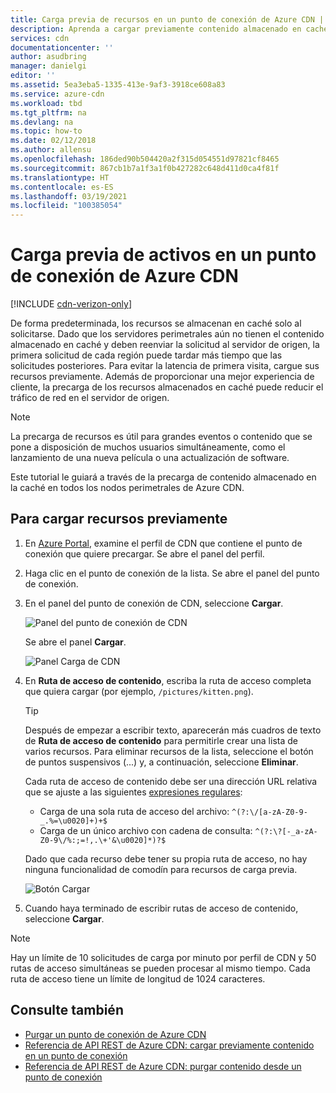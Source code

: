 ```yaml
---
title: Carga previa de recursos en un punto de conexión de Azure CDN | Microsoft Docs
description: Aprenda a cargar previamente contenido almacenado en caché en un punto de conexión de Azure Content Delivery Network. Esta característica está disponible en determinadas versiones del producto.
services: cdn
documentationcenter: ''
author: asudbring
manager: danielgi
editor: ''
ms.assetid: 5ea3eba5-1335-413e-9af3-3918ce608a83
ms.service: azure-cdn
ms.workload: tbd
ms.tgt_pltfrm: na
ms.devlang: na
ms.topic: how-to
ms.date: 02/12/2018
ms.author: allensu
ms.openlocfilehash: 186ded90b504420a2f315d054551d97821cf8465
ms.sourcegitcommit: 867cb1b7a1f3a1f0b427282c648d411d0ca4f81f
ms.translationtype: HT
ms.contentlocale: es-ES
ms.lasthandoff: 03/19/2021
ms.locfileid: "100385054"
---
```

# <a name="pre-load-assets-on-an-azure-cdn-endpoint"></a>Carga previa de activos en un punto de conexión de Azure CDN
[!INCLUDE [cdn-verizon-only](../../includes/cdn-verizon-only.md)]

De forma predeterminada, los recursos se almacenan en caché solo al solicitarse. Dado que los servidores perimetrales aún no tienen el contenido almacenado en caché y deben reenviar la solicitud al servidor de origen, la primera solicitud de cada región puede tardar más tiempo que las solicitudes posteriores. Para evitar la latencia de primera visita, cargue sus recursos previamente. Además de proporcionar una mejor experiencia de cliente, la precarga de los recursos almacenados en caché puede reducir el tráfico de red en el servidor de origen.

> [!NOTE]
> La precarga de recursos es útil para grandes eventos o contenido que se pone a disposición de muchos usuarios simultáneamente, como el lanzamiento de una nueva película o una actualización de software.
> 
> 

Este tutorial le guiará a través de la precarga de contenido almacenado en la caché en todos los nodos perimetrales de Azure CDN.

## <a name="to-pre-load-assets"></a>Para cargar recursos previamente
1. En [Azure Portal](https://portal.azure.com), examine el perfil de CDN que contiene el punto de conexión que quiere precargar. Se abre el panel del perfil.
    
2. Haga clic en el punto de conexión de la lista. Se abre el panel del punto de conexión.
3. En el panel del punto de conexión de CDN, seleccione **Cargar**.
   
    ![Panel del punto de conexión de CDN](./media/cdn-preload-endpoint/cdn-endpoint-blade.png)
   
    Se abre el panel **Cargar**.
   
    ![Panel Carga de CDN](./media/cdn-preload-endpoint/cdn-load-blade.png)
4. En **Ruta de acceso de contenido**, escriba la ruta de acceso completa que quiera cargar (por ejemplo, `/pictures/kitten.png`).
   
   > [!TIP]
   > Después de empezar a escribir texto, aparecerán más cuadros de texto de **Ruta de acceso de contenido** para permitirle crear una lista de varios recursos. Para eliminar recursos de la lista, seleccione el botón de puntos suspensivos (...) y, a continuación, seleccione **Eliminar**.
   > 
   > Cada ruta de acceso de contenido debe ser una dirección URL relativa que se ajuste a las siguientes [expresiones regulares](/dotnet/standard/base-types/regular-expression-language-quick-reference):  
   > - Carga de una sola ruta de acceso del archivo: `^(?:\/[a-zA-Z0-9-_.%=\u0020]+)+$`  
   > - Carga de un único archivo con cadena de consulta: `^(?:\?[-_a-zA-Z0-9\/%:;=!,.\+'&\u0020]*)?$` 
   > 
   > Dado que cada recurso debe tener su propia ruta de acceso, no hay ninguna funcionalidad de comodín para recursos de carga previa.
   > 
   > 
   
    ![Botón Cargar](./media/cdn-preload-endpoint/cdn-load-paths.png)
5. Cuando haya terminado de escribir rutas de acceso de contenido, seleccione **Cargar**.
   

> [!NOTE]
> Hay un límite de 10 solicitudes de carga por minuto por perfil de CDN y 50 rutas de acceso simultáneas se pueden procesar al mismo tiempo. Cada ruta de acceso tiene un límite de longitud de 1024 caracteres.
> 
> 

## <a name="see-also"></a>Consulte también
* [Purgar un punto de conexión de Azure CDN](cdn-purge-endpoint.md)
* [Referencia de API REST de Azure CDN: cargar previamente contenido en un punto de conexión](/rest/api/cdn/cdn/endpoints/loadcontent)
* [Referencia de API REST de Azure CDN: purgar contenido desde un punto de conexión](/rest/api/cdn/cdn/endpoints/purgecontent)